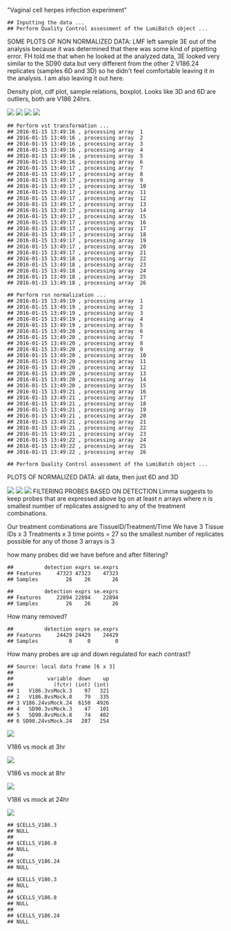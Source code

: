 "Vaginal cell herpes infection experiment"

    ## Inputting the data ...
    ## Perform Quality Control assessment of the LumiBatch object ...

SOME PLOTS OF NON NORMALIZED DATA: LMF left sample 3E out of the analysis because it was determined that there was some kind of pipetting error. FH told me that when he looked at the analyzed data, 3E looked very similar to the SD90 data but very different from the other 2 V186.24 replicates (samples 6D and 3D) so he didn't feel comfortable leaving it in the analysis. I am also leaving it out here.

Density plot, cdf plot, sample relations, boxplot. Looks like 3D and 6D are outliers, both are V186 24hrs.

![](markdown_vaginal_cell_microarray_files/figure-markdown_github/unnamed-chunk-2-1.png) ![](markdown_vaginal_cell_microarray_files/figure-markdown_github/unnamed-chunk-2-2.png) ![](markdown_vaginal_cell_microarray_files/figure-markdown_github/unnamed-chunk-2-3.png) ![](markdown_vaginal_cell_microarray_files/figure-markdown_github/unnamed-chunk-2-4.png)

    ## Perform vst transformation ...
    ## 2016-01-15 13:49:16 , processing array  1 
    ## 2016-01-15 13:49:16 , processing array  2 
    ## 2016-01-15 13:49:16 , processing array  3 
    ## 2016-01-15 13:49:16 , processing array  4 
    ## 2016-01-15 13:49:16 , processing array  5 
    ## 2016-01-15 13:49:16 , processing array  6 
    ## 2016-01-15 13:49:17 , processing array  7 
    ## 2016-01-15 13:49:17 , processing array  8 
    ## 2016-01-15 13:49:17 , processing array  9 
    ## 2016-01-15 13:49:17 , processing array  10 
    ## 2016-01-15 13:49:17 , processing array  11 
    ## 2016-01-15 13:49:17 , processing array  12 
    ## 2016-01-15 13:49:17 , processing array  13 
    ## 2016-01-15 13:49:17 , processing array  14 
    ## 2016-01-15 13:49:17 , processing array  15 
    ## 2016-01-15 13:49:17 , processing array  16 
    ## 2016-01-15 13:49:17 , processing array  17 
    ## 2016-01-15 13:49:17 , processing array  18 
    ## 2016-01-15 13:49:17 , processing array  19 
    ## 2016-01-15 13:49:17 , processing array  20 
    ## 2016-01-15 13:49:17 , processing array  21 
    ## 2016-01-15 13:49:18 , processing array  22 
    ## 2016-01-15 13:49:18 , processing array  23 
    ## 2016-01-15 13:49:18 , processing array  24 
    ## 2016-01-15 13:49:18 , processing array  25 
    ## 2016-01-15 13:49:18 , processing array  26

    ## Perform rsn normalization ...
    ## 2016-01-15 13:49:19 , processing array  1 
    ## 2016-01-15 13:49:19 , processing array  2 
    ## 2016-01-15 13:49:19 , processing array  3 
    ## 2016-01-15 13:49:19 , processing array  4 
    ## 2016-01-15 13:49:19 , processing array  5 
    ## 2016-01-15 13:49:20 , processing array  6 
    ## 2016-01-15 13:49:20 , processing array  7 
    ## 2016-01-15 13:49:20 , processing array  8 
    ## 2016-01-15 13:49:20 , processing array  9 
    ## 2016-01-15 13:49:20 , processing array  10 
    ## 2016-01-15 13:49:20 , processing array  11 
    ## 2016-01-15 13:49:20 , processing array  12 
    ## 2016-01-15 13:49:20 , processing array  13 
    ## 2016-01-15 13:49:20 , processing array  14 
    ## 2016-01-15 13:49:20 , processing array  15 
    ## 2016-01-15 13:49:21 , processing array  16 
    ## 2016-01-15 13:49:21 , processing array  17 
    ## 2016-01-15 13:49:21 , processing array  18 
    ## 2016-01-15 13:49:21 , processing array  19 
    ## 2016-01-15 13:49:21 , processing array  20 
    ## 2016-01-15 13:49:21 , processing array  21 
    ## 2016-01-15 13:49:21 , processing array  22 
    ## 2016-01-15 13:49:21 , processing array  23 
    ## 2016-01-15 13:49:22 , processing array  24 
    ## 2016-01-15 13:49:22 , processing array  25 
    ## 2016-01-15 13:49:22 , processing array  26

    ## Perform Quality Control assessment of the LumiBatch object ...

PLOTS OF NORMALIZED DATA: all data, then just 6D and 3D

![](markdown_vaginal_cell_microarray_files/figure-markdown_github/unnamed-chunk-3-1.png) ![](markdown_vaginal_cell_microarray_files/figure-markdown_github/unnamed-chunk-3-2.png) ![](markdown_vaginal_cell_microarray_files/figure-markdown_github/unnamed-chunk-3-3.png) FILTERING PROBES BASED ON DETECTION Limma suggests to keep probes that are expressed above bg on at least n arrays where n is smallest number of replicates assigned to any of the treatment combinations.

Our treatment combinations are TissueID/Treatment/Time We have 3 Tissue IDs x 3 Treatments x 3 time points = 27 so the smallest number of replicates possible for any of those 3 arrays is 3

how many probes did we have before and after filtering?

    ##          detection exprs se.exprs
    ## Features     47323 47323    47323
    ## Samples         26    26       26

    ##          detection exprs se.exprs
    ## Features     22894 22894    22894
    ## Samples         26    26       26

How many removed?

    ##          detection exprs se.exprs
    ## Features     24429 24429    24429
    ## Samples          0     0        0

How many probes are up and down regulated for each contrast?

    ## Source: local data frame [6 x 3]
    ## 
    ##           variable  down    up
    ##             (fctr) (int) (int)
    ## 1   V186.3vsMock.3    97   321
    ## 2   V186.8vsMock.8    79   335
    ## 3 V186.24vsMock.24  6150  4926
    ## 4   SD90.3vsMock.3    47   101
    ## 5   SD90.8vsMock.8    74   402
    ## 6 SD90.24vsMock.24   287   254

![](markdown_vaginal_cell_microarray_files/figure-markdown_github/unnamed-chunk-9-1.png)

V186 vs mock at 3hr

![](markdown_vaginal_cell_microarray_files/figure-markdown_github/unnamed-chunk-10-1.png)

V186 vs mock at 8hr

![](markdown_vaginal_cell_microarray_files/figure-markdown_github/unnamed-chunk-11-1.png)

V186 vs mock at 24hr

![](markdown_vaginal_cell_microarray_files/figure-markdown_github/unnamed-chunk-12-1.png)

    ## $CELLS_V186.3
    ## NULL
    ## 
    ## $CELLS_V186.8
    ## NULL
    ## 
    ## $CELLS_V186.24
    ## NULL

    ## $CELLS_V186.3
    ## NULL
    ## 
    ## $CELLS_V186.8
    ## NULL
    ## 
    ## $CELLS_V186.24
    ## NULL
